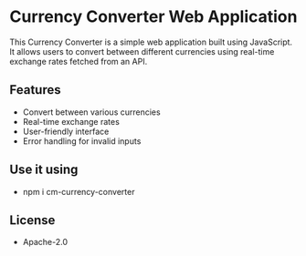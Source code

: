 # Currency Converter Web Application

This Currency Converter is a simple web application built using JavaScript. It allows users to convert between different currencies using real-time exchange rates fetched from an API.

## Features

- Convert between various currencies
- Real-time exchange rates
- User-friendly interface
- Error handling for invalid inputs

## Use it using

- npm i cm-currency-converter

## License

- Apache-2.0
